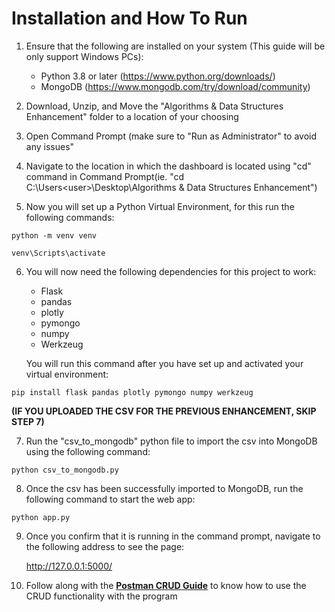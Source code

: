 # Installation and How To Run

1. Ensure that the following are installed on your system (This guide will be only support Windows PCs):
	- Python 3.8 or later (https://www.python.org/downloads/)
	- MongoDB (https://www.mongodb.com/try/download/community)

2. Download, Unzip, and Move the "Algorithms & Data Structures Enhancement" folder to a location of your choosing

3. Open Command Prompt (make sure to "Run as Administrator" to avoid any issues"

4. Navigate to the location in which the dashboard is located using "cd" command in Command Prompt(ie. "cd C:\Users\<user>\Desktop\Algorithms & Data Structures Enhancement")

5. Now you will set up a Python Virtual Environment, for this run the following commands:
```
python -m venv venv
```
```
venv\Scripts\activate
```	
6. You will now need the following dependencies for this project to work:
	- Flask
	- pandas
	- plotly
	- pymongo
	- numpy
	- Werkzeug
	
	You will run this command after you have set up and activated your virtual environment: 
```
pip install flask pandas plotly pymongo numpy werkzeug
```
**(IF YOU UPLOADED THE CSV FOR THE PREVIOUS ENHANCEMENT, SKIP STEP 7)**

7. Run the "csv_to_mongodb" python file to import the csv into MongoDB using the following command:
```
python csv_to_mongodb.py
```
8. Once the csv has been successfully imported to MongoDB, run the following command to start the web app:
```
python app.py
```
9. Once you confirm that it is running in the command prompt, navigate to the following address to see the page:

	http://127.0.0.1:5000/

10. Follow along with the **[Postman CRUD Guide](https://github.com/T-Meini/ePortfolio/blob/main/Algorithms%20%26%20Data%20Structures%20Enhancement/Postman%20CRUD%20Guide.pdf)** to know how to use the CRUD functionality with the program
